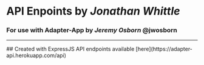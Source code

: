 # API Enpoints by _Jonathan Whittle_ 
### For use with Adapter-App by _Jeremy Osborn_ @jwosborn
<hr>
## Created with ExpressJS
API endpoints available [here](https://adapter-api.herokuapp.com/api)